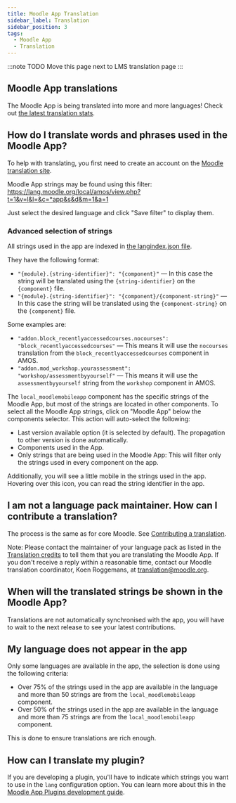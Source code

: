 ```yaml
---
title: Moodle App Translation
sidebar_label: Translation
sidebar_position: 3
tags:
  - Moodle App
  - Translation
---
```


:::note TODO
Move this page next to LMS translation page
:::

## Moodle App translations

The Moodle App is being translated into more and more languages! Check out [the latest translation stats](https://moodle.org/plugins/translations.php?plugin=local_moodlemobileapp).

## How do I translate words and phrases used in the Moodle App?

To help with translating, you first need to create an account on the [Moodle translation site](http://lang.moodle.org).

Moodle App strings may be found using this filter: https://lang.moodle.org/local/amos/view.php?t=1&v=l&l=&c=*app&s&d&m=1&a=1

Just select the desired language and click "Save filter" to display them.

### Advanced selection of strings

All strings used in the app are indexed in [the langindex.json file](https://github.com/moodlehq/moodleapp/blob/master/scripts/langindex.json).

They have the following format:

- `"{module}.{string-identifier}": "{component}"` — In this case the string will be translated using the `{string-identifier}` on the `{component}` file.
- `"{module}.{string-identifier}": "{component}/{component-string}"` — In this case the string will be translated using the `{component-string}` on the `{component}` file.

Some examples are:

- `"addon.block_recentlyaccessedcourses.nocourses": "block_recentlyaccessedcourses"` — This means it will use the `nocourses` translation from the `block_recentlyaccessedcourses` component in AMOS.
- `"addon.mod_workshop.yourassessment": "workshop/assessmentbyyourself"` — This means it will use the `assessmentbyyourself` string from the `workshop` component in AMOS.

The `local_moodlemobileapp` component has the specific strings of the Moodle App, but most of the strings are located in other components. To select all the Moodle App strings, click on "Moodle App" below the components selector. This action will auto-select the following:

- Last version available option (it is selected by default). The propagation to other version is done automatically.
- Components used in the App.
- Only strings that are being used in the Moodle App: This will filter only the strings used in every component on the app.

Additionally, you will see a little mobile in the strings used in the app. Hovering over this icon, you can read the string identifier in the app.

## I am not a language pack maintainer. How can I contribute a translation?

The process is the same as for core Moodle. See [Contributing a translation](/general/development/process/translation/contributing).

Note: Please contact the maintainer of your language pack as listed in the [Translation credits](http://lang.moodle.org/local/amos/credits.php) to tell them that you are translating the Moodle App. If you don't receive a reply within a reasonable time, contact our Moodle translation coordinator, Koen Roggemans, at [translation@moodle.org](mailto:translation@moodle.org).

## When will the translated strings be shown in the Moodle App?

Translations are not automatically synchronised with the app, you will have to wait to the next release to see your latest contributions.

## My language does not appear in the app

Only some languages are available in the app, the selection is done using the following criteria:

- Over 75% of the strings used in the app are available in the language and more than 50 strings are from the `local_moodlemobileapp` component.
- Over 50% of the strings used in the app are available in the language and more than 75 strings are from the `local_moodlemobileapp` component.

This is done to ensure translations are rich enough.

## How can I translate my plugin?

If you are developing a plugin, you'll have to indicate which strings you want to use in the `lang` configuration option. You can learn more about this in the [Moodle App Plugins development guide](./development/plugins-development-guide).
